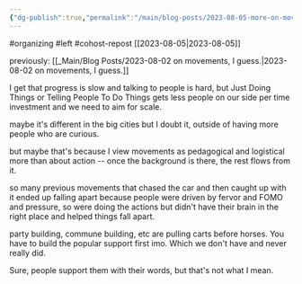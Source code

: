 ```yaml
---
{"dg-publish":true,"permalink":"/main/blog-posts/2023-08-05-more-on-movements-and-progress/","noteIcon":""}
---
```



#organizing #left #cohost-repost
[[2023-08-05\|2023-08-05]]

previously: [[_Main/Blog Posts/2023-08-02 on movements, I guess.\|2023-08-02 on movements, I guess.]]

I get that progress is slow and talking to people is hard, but Just Doing Things or Telling People To Do Things gets less people on our side per time investment and we need to aim for scale.

maybe it's different in the big cities but I doubt it, outside of having more people who are curious.

but maybe that's because I view movements as pedagogical and logistical more than about action -- once the background is there, the rest flows from it.

so many previous movements that chased the car and then caught up with it ended up falling apart because people were driven by fervor and FOMO and pressure, so were doing the actions but didn't have their brain in the right place and helped things fall apart.

party building, commune building, etc are pulling carts before horses. You have to build the popular support first imo. Which we don't have and never really did.

Sure, people support them with their words, but that's not what I mean.